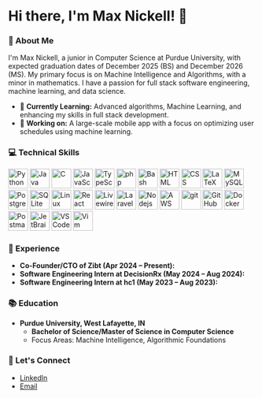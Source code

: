 # Hi there, I'm Max Nickell! 👋
 
### 🚀 About Me 

I'm Max Nickell, a junior in Computer Science at Purdue University, with expected graduation dates of December 2025 (BS) and December 2026 (MS). My primary focus is on Machine Intelligence and Algorithms, with a minor in mathematics. I have a passion for full stack software engineering, machine learning, and data science.

- 🌱 **Currently Learning:** Advanced algorithms, Machine Learning, and enhancing my skills in full stack development.
- 🔭 **Working on:** A large-scale mobile app with a focus on optimizing user schedules using machine learning. 

### 💻 Technical Skills
<img src="https://cdn.jsdelivr.net/gh/devicons/devicon@2.16.0/icons/python/python-original.svg" alt="Python" width="40" height="40"/> <img src="https://cdn.jsdelivr.net/gh/devicons/devicon@2.16.0/icons/java/java-original.svg" alt="Java" width="40" height="40"/> <img src="https://cdn.jsdelivr.net/gh/devicons/devicon@2.16.0/icons/c/c-original.svg" alt="C" width="40" height="40"/> <img src="https://cdn.jsdelivr.net/gh/devicons/devicon@2.16.0/icons/javascript/javascript-original.svg" alt="JavaScript" width="40" height="40"/> <img src="https://cdn.jsdelivr.net/gh/devicons/devicon@2.16.0/icons/typescript/typescript-original.svg" alt="TypeScript" width="40" height="40"/> <img src="https://cdn.jsdelivr.net/gh/devicons/devicon@2.16.0/icons/php/php-original.svg" alt="php" width="40" height="40"/> <img src="https://cdn.jsdelivr.net/gh/devicons/devicon@2.16.0/icons/bash/bash-original.svg" alt="Bash" width="40" height="40"/> <img src="https://cdn.jsdelivr.net/gh/devicons/devicon@2.16.0/icons/html5/html5-original.svg" alt="HTML" width="40" height="40"/> <img src="https://cdn.jsdelivr.net/gh/devicons/devicon@2.16.0/icons/css3/css3-original.svg" alt="CSS" width="40" height="40"/> <img src="https://cdn.jsdelivr.net/gh/devicons/devicon@2.16.0/icons/latex/latex-original.svg" alt="LaTeX" width="40" height="40"/> <img src="https://cdn.jsdelivr.net/gh/devicons/devicon@2.16.0/icons/mysql/mysql-original.svg" alt="MySQL" width="40" height="40"/> <img src="https://cdn.jsdelivr.net/gh/devicons/devicon@2.16.0/icons/postgresql/postgresql-original.svg" alt="PostgreSQL" width="40" height="40"/> <img src="https://cdn.jsdelivr.net/gh/devicons/devicon@2.16.0/icons/sqlite/sqlite-original.svg" alt="SQLite" width="40" height="40"/> <img src="https://cdn.jsdelivr.net/gh/devicons/devicon@2.16.0/icons/linux/linux-original.svg" alt="Linux" width="40" height="40"/> <img src="https://cdn.jsdelivr.net/gh/devicons/devicon@2.16.0/icons/react/react-original.svg" alt="React" width="40" height="40"/> <img src="https://cdn.jsdelivr.net/gh/devicons/devicon@2.16.0/icons/livewire/livewire-original.svg" alt="Livewire" width="40" height="40"/> <img src="https://cdn.jsdelivr.net/gh/devicons/devicon@2.16.0/icons/laravel/laravel-original.svg" alt="Laravel" width="40" height="40"/> <img src="https://cdn.jsdelivr.net/gh/devicons/devicon@2.16.0/icons/nodejs/nodejs-original.svg" alt="Nodejs" width="40" height="40"/> <img src="https://cdn.jsdelivr.net/gh/devicons/devicon@latest/icons/amazonwebservices/amazonwebservices-original-wordmark.svg" alt="AWS" width="40" height="40"/> <img src="https://cdn.jsdelivr.net/gh/devicons/devicon@2.16.0/icons/git/git-original.svg" alt="git" width="40" height="40"/> <img src="https://cdn.jsdelivr.net/gh/devicons/devicon@2.16.0/icons/github/github-original.svg" alt="GitHub" width="40" height="40"/> <img src="https://cdn.jsdelivr.net/gh/devicons/devicon@2.16.0/icons/docker/docker-original.svg" alt="Docker" width="40" height="40"/> <img src="https://cdn.jsdelivr.net/gh/devicons/devicon@2.16.0/icons/postman/postman-original.svg" alt="Postman" width="40" height="40"/> <img 
src="https://cdn.jsdelivr.net/gh/devicons/devicon@latest/icons/jetbrains/jetbrains-original.svg" alt="JetBrains" width="40" height="40"/> <img
src="https://cdn.jsdelivr.net/gh/devicons/devicon@latest/icons/vscode/vscode-original.svg" alt="VSCode" width="40" height="40"/> <img
src="https://cdn.jsdelivr.net/gh/devicons/devicon@latest/icons/vim/vim-original.svg" alt="Vim" width="40" height="40"/>

### 💼 Experience 
- **Co-Founder/CTO of Zibt (Apr 2024 – Present):**
- **Software Engineering Intern at DecisionRx (May 2024 – Aug 2024):**
- **Software Engineering Intern at hc1 (May 2023 – Aug 2023):**

### 📚 Education

- **Purdue University, West Lafayette, IN**
  - **Bachelor of Science/Master of Science in Computer Science** 
  - Focus Areas: Machine Intelligence, Algorithmic Foundations

### 🤝 Let's Connect
- [LinkedIn](https://www.linkedin.com/in/maxnickell)
- [Email](mailto:maxanickell@gmail.com)
            